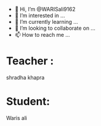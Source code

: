 - 👋 Hi, I’m @WARISali9162
- 👀 I’m interested in ...
- 🌱 I’m currently learning ...
- 💞️ I’m looking to collaborate on ...
- 📫 How to reach me ...

# Teacher :
  shradha khapra

# Student:
  Waris ali

<!---
WARISali9162/WARISali9162 is a ✨ special ✨ repository because its `README.md` (this file) appears on your GitHub profile.
You can click the Preview link to take a look at your changes.
--->
